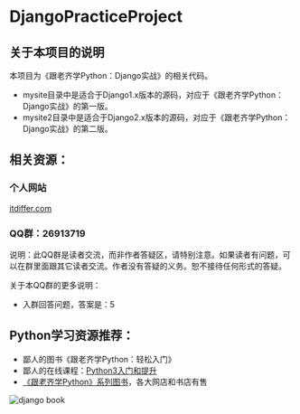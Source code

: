 # DjangoPracticeProject

## 关于本项目的说明

本项目为《跟老齐学Python：Django实战》的相关代码。

- mysite目录中是适合于Django1.x版本的源码，对应于《跟老齐学Python：Django实战》的第一版。
- mysite2目录中是适合于Django2.x版本的源码，对应于《跟老齐学Python：Django实战》的第二版。

## 相关资源：

### 个人网站

[itdiffer.com](http://www.itdiffer.com)

### QQ群：26913719

说明：此QQ群是读者交流，而非作者答疑区，请特别注意。如果读者有问题，可以在群里面跟其它读者交流。作者没有答疑的义务。恕不接待任何形式的答疑。

关于本QQ群的更多说明：

- 入群回答问题，答案是：5

## Python学习资源推荐：

- 鄙人的图书《跟老齐学Python：轻松入门》
- 鄙人的在线课程：[Python3入门和提升](https://itdiffer.com/course/47)
- [《跟老齐学Python》系列图书](http://itdiffer.com/article/37)，各大网店和书店有售

![django book](https://i.postimg.cc/hGT2MJWf/35503fm.jpg)